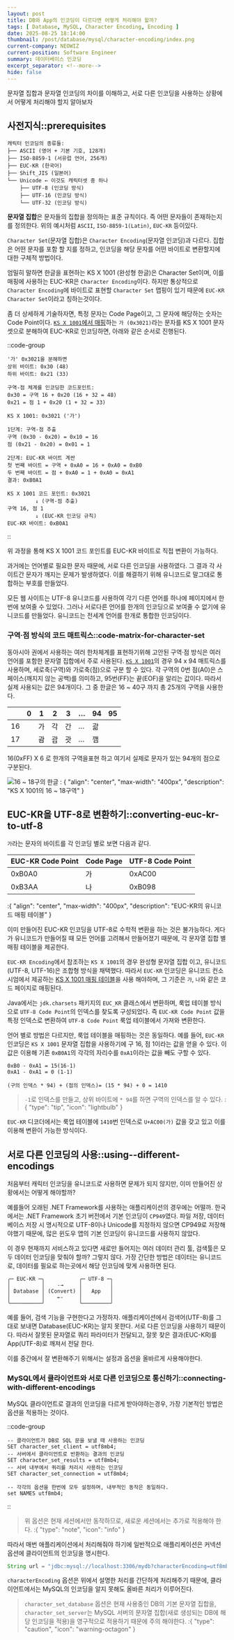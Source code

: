 ```yaml
---
layout: post
title: DB와 App의 인코딩이 다르다면 어떻게 처리해야 할까?
tags: [ Database, MySQL, Character Encoding, Encoding ]
date: 2025-08-25 18:14:00
thumbnail: /post/database/mysql/character-encoding/index.png
current-company: NEOWIZ
current-position: Software Engineer
summary: 데이터베이스 인코딩
excerpt_separator: <!--more-->
hide: false
---
```


문자열 집합과 문자열 인코딩의 차이를 이해하고, 서로 다른 인코딩을 사용하는 상황에서 어떻게 처리해야 할지 알아보자
<!--more-->

## 사전지식::prerequisites

```
캐릭터 인코딩의 종류들:
├── ASCII (영어 + 기본 기호, 128개)
├── ISO-8859-1 (서유럽 언어, 256개)
├── EUC-KR (한국어)
├── Shift_JIS (일본어)
└── Unicode ← 이것도 캐릭터셋 중 하나
    ├── UTF-8 (인코딩 방식)
    ├── UTF-16 (인코딩 방식)
    └── UTF-32 (인코딩 방식)
```

**문자열 집합**은 문자들의 집합을 정의하는 표준 규칙이다. 즉 어떤 문자들이 존재하는지를 정의한다.
위의 예시처럼 `ASCII`, `ISO-8859-1(Latin)`, `EUC-KR` 등이있다.

`Character Set`(문자열 집합)은 `Character Encoding`(문자열 인코딩)과 다르다.
집합은 어떤 문자를 포함 할 지를 정하고, 인코딩을 해당 문자를 어떤 바이트로 변환할지에 대한 구체적 방법이다.

엄밀히 말하면 한글을 표현하는 KS X 1001 (완성형 한글)은 Character Set이며, 이를 매핑에 사용하는 EUC-KR은 `Character Encoding`이다.
하지만 통상적으로 `Character Encoding`에 바이트로 표현할 `Character Set` 맵핑이 있기 때문에 `EUC-KR Character Set`이라고 칭하는것이다.

좀 더 상세하게 기술하자면, 특정 문자는 Code Page이고, 그 문자에 해당하는 숫자는 Code Point이다.
[`KS X 1001`에서 매핑](https://www.unicode.org/Public/MAPPINGS/OBSOLETE/EASTASIA/KSC/KSX1001.TXT)하는 `가 (0x3021)`라는 문자를 KS X
1001 문자셋으로 분해하여 EUC-KR로 인코딩하면, 아래와 같은 순서로 진행된다.

::code-group

```text::0x3021 분해
'가' 0x3021을 분해하면
상위 바이트: 0x30 (48)
하위 바이트: 0x21 (33)

구역-점 체계를 인코딩한 코드포인트:
0x30 = 구역 16 + 0x20 (16 + 32 = 48)
0x21 = 점 1 + 0x20 (1 + 32 = 33)
```

```text::KS X 1001 -> EUC-KR 직접변환
KS X 1001: 0x3021 ('가')

1단계: 구역-점 추출
구역 (0x30 - 0x20) = 0x10 = 16
점 (0x21 - 0x20) = 0x01 = 1

2단계: EUC-KR 바이트 계싼
첫 번째 바이트 = 구역 + 0xA0 = 16 + 0xA0 = 0xB0
두 번째 바이트 = 점 + 0xA0 = 1 + 0xA0 = 0xA1
결과: 0xB0A1
```

```text::변환 과정 요약
KS X 1001 코드 포인트: 0x3021
         ↓ (구역-점 추출)
구역 16, 점 1
         ↓ (EUC-KR 인코딩 규칙)
EUC-KR 바이트: 0xB0A1
```

::

위 과정을 통해 KS X 1001 코드 포인트를 EUC-KR 바이트로 직접 변환이 가능하다.

과거에는 언어별로 필요한 문자 때문에, 서로 다른 인코딩을 사용하였다.
그 결과 각 사이트간 문자가 깨지는 문제가 발생하였다. 이를 해결하기 위해 유니코드로 말그대로 통합하는 부호를 만들었다.

모든 웹 사이트는 UTF-8 유니코드를 사용하여 각기 다른 언어를 하나에 페이지에서 한번에 보여줄 수 있었다. 그러나 서로다른 언어를 한개의 인코딩으로 보여줄 수 없기에 유니코드를 만들었다.
유니코드는 전세계 언어를 한개로 통합한 인코딩이다.

### 구역·점 방식의 코드 매트릭스::code-matrix-for-character-set

동아시아 권에서 사용하는 여러 한차체계를 표현하기위해 고안된 구역·점 방식은 여러 언어를 포함한 문자열 집합에서 주로 사용된다.
[`KS X 1001`](https://www.koreafont.com/PDF/KSX1001Hangul.pdf)의 경우 94 x 94 매트릭스를 사용하며, 세로축(구역)와 가로축(점)으로 구분 할 수 있다.
각 구역의 0번 점(A0)은 스페이스(깨지지 않는 공백)를 의미하고, 95번(FF)는 끝(EOF)을 알리는 값이다.
따라서 실제 사용되는 값은 94개이다. 그 중 한글은 16 ~ 40구 까지 총 25개의 구역을 사용한다.

|    | 0 | 1 | 2 | 3 | … | 94 | 95 |
|----|---|---|---|---|---|----|----|
| 16 |   | 가 | 각 | 간 | … | 괆  |    |
| 17 |   | 괌 | 괍 | 괏 | … | 깸  |    |

16(0xFF) X 6 로 한개의 구역을표현 하고 여기서 실제로 문자가 있는 94개의 점으로 구분된다.

![16 ~ 18구의 한글](/post/database/mysql/character-encoding/matrix-of-character-set.png)
: { "align": "center", "max-width": "400px", "description": "KS X 1001의 16 ~ 18구역" }

## EUC-KR을 UTF-8로 변환하기::converting-euc-kr-to-utf-8

`가`라는 문자의 바이트를 각 인코딩 별로 보면 다음과 같다.

| EUC-KR Code Point | Code Page | UTF-8 Code Point |
|-------------------|-----------|------------------|
| 0xB0A0            | 가         | 0xAC00           |
| 0xB3AA            | 나         | 0xB098           |

:{ "align": "center", "max-width": "400px", "description": "EUC-KR의 유니코드 매핑 테이블" }

이미 만들어진 EUC-KR 인코딩을 UTF-8로 수학적 변환을 하는 것은 불가능하다.
게다가 유니코드가 만들어질 때 모든 언어를 고려해서 만들어졌기 때문에, 각 문자열 집합 별 매핑 테이블을 제공한다.

`EUC-KR Encoding`에서 참조하는 `KS X 1001`의 경우 완성형 문자열 집합 이고, 유니코드(UTF-8, UTF-16)은 조합형 방식을 채택했다.
따라서 `EUC-KR` 인코딩은 유니코드 컨소시엄에서
제공하는 [KS X 1001 매핑 테이블](https://www.unicode.org/Public/MAPPINGS/OBSOLETE/EASTASIA/KSC/KSX1001.TXT)을 사용 해야하며,
그 기준은 `가`, `나`와 같은 코드 페이지로 매핑된다.

Java에서는 `jdk.charsets` 패키지의 `EUC_KR` 클래스에서 변환하며, 룩업 테이블 방식으로 `UTF-8 Code Point`의 인덱스를 찾도록 구성되었다.
즉 `EUC-KR Code Point` 값을 특정 인덱스로 변환하여 `UTF-8 Code Point` 룩업 테이블에서 가져와 변환한다.

언어 별로 방법은 다르지만, 룩업 테이블을 매핑하는 것은 동일하다.
예를 들어, `EUC-KR` 인코딩은 `KS X 1001` 문자열 집합을 사용하기에 구 16, 점 1이라는 값을 얻을 수 있다.
이 값은 이용해 기존 `0xB0A1`의 각각의 자리수를 `0xA1`이라는 값을 빼도 구할 수 있다.

```text
0xB0 - 0xA1 = 15(16-1)
0xA1 - 0xA1 = 0 (1-1)

(구의 인덱스 * 94) + (점의 인덱스)= (15 * 94) + 0 = 1410
```

> `-1`로 인덱스를 만들고, 상위 바이트에 `* 94`를 하면 구역의 인덱스를 알 수 있다.
:{ "type": "tip", "icon": "lightbulb" }

`EUC-KR` 디코더에서는 룩업 테이블에 `1410`번 인덱스로 `U+AC00(가)` 값을 갖고 있고 이를 이용해 변환이 가능한 방식이다.

## 서로 다른 인코딩의 사용::using--different-encodings

처음부터 캐릭터 인코딩을 유니코드로 사용하면 문제가 되지 않지만, 이미 만들어진 상황에서는 어떻게 해야할까?

예를들어 오래된 .NET Framework를 사용하는 애플리케이션의 경우에는 어떨까. 한국에서는 .NET Framework 초기 버전에서 기본 인코딩이 `CP949`였다.
파일 저장, 데이터베이스 저장 시 명시적으로 UTF-8이나 Unicode를 지정하지 않으면 CP949로 저장해야했기 때문에, 많은 윈도우 앱의 기본 인코딩이 유니코드를 사용하지 않았다.

이 경우 현재까지 서비스하고 있다면 새로만 들어지는 여러 데이터 관리 툴, 검색툴은 모두 데이터 인코딩을 맞춰야 할까?
그렇지 않다. 가장 간단한 방법은 데이터는 유니코드로, 데이터를 필요로 하는곳에서 해당 인코딩에 맞게 사용하면 된다.

```text
╭─ EUC-KR ─╮           ╭─ UTF-8 ─╮
│          │    -→     │         │
│ Database │ (Convert) │   App   │ 
│          │    ←-     │         │
╰──────────╯           ╰─────────╯
```

예를 들어, 검색 기능을 구현한다고 가정하자.
애플리케이션에서 검색어(UTF-8)를 그대로 보내면 Database(EUC-KR)는 알지 못한다. 서로 다른 인코딩을 사용하기 때문이다.
따라서 잘못된 문자열로 쿼리 파라미터가 전달되고, 잘못 찾은 결과(EUC-KR)를 App(UTF-8)로 깨져서 전달 한다.

이를 중간에서 잘 변환해주기 위해서는 설정과 옵션을 올바르게 사용해야한다.

### MySQL에서 클라이언트와 서로 다른 인코딩으로 통신하기::connecting-with-different-encodings

MySQL 클라이언트로 결과의 인코딩을 다르게 받아야하는경우, 가장 기본적인 방법은 옵션을 적용하는 것이다.

::code-group

```sql::인코딩 변환 옵션
-- 클라이언트가 DB로 SQL 문을 보낼 때 사용하는 인코딩
SET character_set_client = utf8mb4;
-- 서버에서 클라이언트로 반환하는 결과의 인코딩
SET character_set_results = utf8mb4;
-- 서버 내부에서 쿼리를 처리시 사용하는 인코딩
SET character_set_connection = utf8mb4;
```

```sql::한번에 사용하는 옵션
-- 각각의 옵션을 한번에 모두 설정하며, 내부적인 동작은 동일하다.
set NAMES utf8mb4;
```

::

> 위 옵션은 현재 세션에서만 동작하므로, 새로운 세션에서는 추가로 적용해야 한다.
:{ "type": "note", "icon": "info" }

따라서 매번 애플리케이션에서 처리해줘야 하기에 일반적으로 애플리케이션은 커넥션 옵션에 클라이언트의 인코딩을 명시한다.

```java
String url = "jdbc:mysql://localhost:3306/mydb?characterEncoding=utf8mb4";
```

`characterEncoding` 옵션은 위에서 설명한 처리를 간단하게 처리해주기 때문에, 클라이언트에서는 MySQL의 인코딩을 알지 못해도 올바른 처리가 이루어진다.

> `character_set_database` 옵션은 현재 사용중인 DB의 기본 문자열 집합을, `character_set_server`는 MySQL 서버의 문자열 집합(새로 생성되는 DB에 해당 인코딩을 적용)을
> 영구적으로 적용하기 때문에 주의 해야한다.
:{ "type": "caution", "icon": "warning-octagon" }
